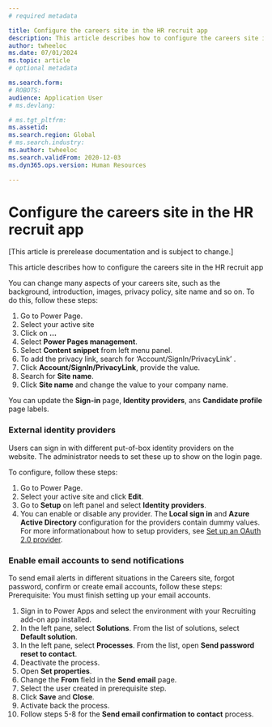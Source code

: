 ```yaml
---
# required metadata

title: Configure the careers site in the HR recruit app
description: This article describes how to configure the careers site in the HR recruit app.
author: twheeloc
ms.date: 07/01/2024
ms.topic: article
# optional metadata

ms.search.form: 
# ROBOTS: 
audience: Application User
# ms.devlang: 

# ms.tgt_pltfrm: 
ms.assetid: 
ms.search.region: Global
# ms.search.industry: 
ms.author: twheeloc
ms.search.validFrom: 2020-12-03
ms.dyn365.ops.version: Human Resources

---
```


# Configure the careers site in the HR recruit app

[This article is prerelease documentation and is subject to change.]

This article describes how to configure the careers site in the HR recruit app

You can change many aspects of your careers site, such as the background, introduction, images, privacy policy, site name and so on. To do this, follow these steps:

1.	Go to Power Page. 
2.	Select your active site 
3.	Click on **…** 
4.	Select **Power Pages management**.
5.	Select **Content snippet** from left menu panel.
6.	To add the privacy link, search for ‘Account/SignIn/PrivacyLink’ .
7.	Click **Account/SignIn/PrivacyLink**, provide the value.
8.	Search for **Site name**.
9.	Click **Site name** and change the value to your company name.

You can update the **Sign-in** page, **Identity providers**, ans **Candidate profile** page labels.

### External identity providers

Users can sign in with different put-of-box identity providers on the website. The administrator needs to set these up to show on the login page. 

To configure, follow these steps:
1.	Go to Power Page. 
2.	Select your active site and click **Edit**.
3.	Go to **Setup** on left panel and select **Identity providers**.
4.	You can enable or disable any provider. The **Local sign in** and **Azure Active Directory** configuration for the providers contain dummy values. 
For more informationabout how to setup providers, see [Set up an OAuth 2.0 provider](xxxxxx).

### Enable email accounts to send notifications

To send email alerts in different situations in the Careers site, forgot password, confirm or create email accounts, follow these steps:
Prerequisite: You must finish setting up your email accounts.
1.	Sign in to Power Apps and select the environment with your Recruiting add-on app installed.
2.	In the left pane, select **Solutions**. From the list of solutions, select **Default solution**.
3.	In the left pane, select **Processes**. From the list, open **Send password reset to contact**.
4.	Deactivate the process.
5.	Open **Set properties**.
6.	Change the **From** field in the **Send email** page. 
7.  Select the user created in prerequisite step. 
8.  Click **Save** and **Close**.
9.	Activate back the process.
10.	Follow steps 5-8 for the **Send email confirmation to contact** process.

